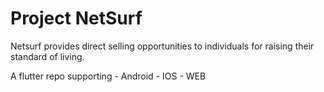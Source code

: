 # Project NetSurf

Netsurf provides direct selling opportunities to individuals for raising their standard of living.

A flutter repo supporting - Android - IOS - WEB